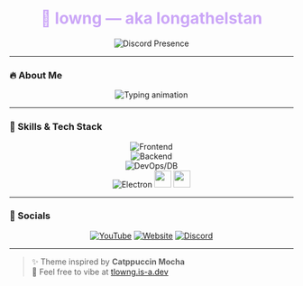 <!-- README.md -->

<h1 align="center" style="color:#cba6f7;">🌙 lowng — aka longathelstan</h1>

<p align="center">
  <img src="https://lanyard.cnrad.dev/api/1003289653014691911?bg=1e1e2e&borderRadius=20px&idleMessage=focusoncareer&theme=dark&animated=true" alt="Discord Presence" />
</p>

---

### 🔥 About Me

<p align="center">
  <img src="https://readme-typing-svg.herokuapp.com?font=Fira+Code&duration=1200&pause=800&color=CBA6F7&vCenter=true&width=500&lines=a+semi-fullstack+developer;designer+with+dark+vibes;gamer+who+touches+grass;editor+of+chaos;i+already+have+a+gf+%3A3" alt="Typing animation" />
</p>

---

### 🧠 Skills & Tech Stack

<div align="center">

<img src="https://skillicons.dev/icons?i=html,css,js,ts,react,nextjs,tailwind,figma&theme=dark" alt="Frontend" /><br/>
<img src="https://skillicons.dev/icons?i=nodejs,express,python,java,kotlin,cpp&theme=dark" alt="Backend" /><br/>
<img src="https://skillicons.dev/icons?i=firebase,mongodb,bash,git,gcp&theme=dark" alt="DevOps/DB" /><br/>
<img src="https://skillicons.dev/icons?i=electron&theme=dark" alt="Electron" /> 
<img src="https://img.shields.io/badge/tauri-6E6A86?style=for-the-badge&logo=tauri&logoColor=white" height="30" />
<img src="https://img.shields.io/badge/raspberry_pi-CBA6F7?style=for-the-badge&logo=raspberrypi&logoColor=white" height="30" />

</div>

---

### 📡 Socials

<div align="center">

[![YouTube](https://img.shields.io/badge/Youtube-ff5555?style=for-the-badge&logo=youtube&logoColor=white)](https://www.youtube.com/@longathelstan)
[![Website](https://img.shields.io/badge/Website-181825?style=for-the-badge&logo=About.me&logoColor=cba6f7)](https://longathelstan.xyz)
[![Discord](https://img.shields.io/badge/Discord-6e6a86?style=for-the-badge&logo=discord&logoColor=white)](https://discord.com/users/1003289653014691911)

</div>

---

> ✨ Theme inspired by **Catppuccin Mocha**  
> 🦄 Feel free to vibe at [tlowng.is-a.dev](https://tlowng.is-a.dev/)

